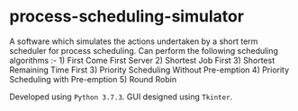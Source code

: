 # process-scheduling-simulator
A software which simulates the actions undertaken by a short term scheduler for process scheduling.
Can perform the following scheduling algorithms :- 1) First Come First Server 2) Shortest Job First 3) Shortest Remaining Time First
3) Priority Scheduling Without Pre-emption 4) Priority Scheduling with Pre-emption 5) Round Robin

Developed using `Python 3.7.3`. GUI designed using `Tkinter`.

